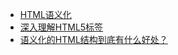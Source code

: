 +   [HTML语义化](https://segmentfault.com/a/1190000005626375)
+   [深入理解HTML5标签](https://segmentfault.com/a/1190000002695791)
+   [语义化的HTML结构到底有什么好处？](http://www.css88.com/archives/1668)